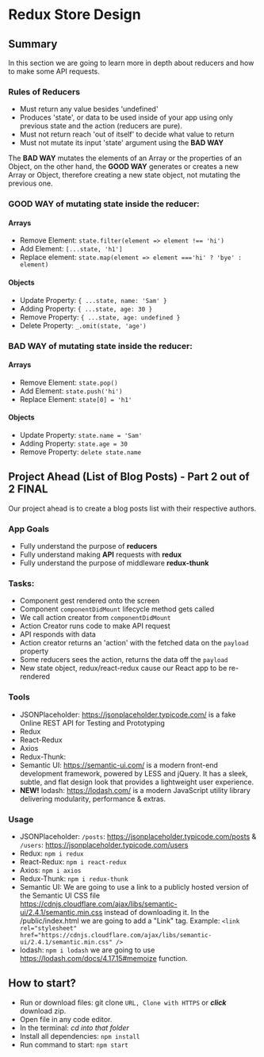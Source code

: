 # Redux Store Design 

## Summary
In this section we are going to learn more in depth about reducers and how to make some API requests.


### Rules of Reducers
- Must return any value besides 'undefined'
- Produces 'state', or data to be used inside of your app using only previous state and the action (reducers are pure).
- Must not return reach 'out of itself' to decide what value to return
- Must not mutate its input 'state' argument using the **BAD WAY**

The **BAD WAY** mutates the elements of an Array or the properties of an Object, on the other hand, the **GOOD WAY** generates or creates a new Array or Object, therefore creating a new state object, not mutating the previous one.

### **GOOD WAY** of mutating state inside the reducer:
#### Arrays
- Remove Element: `state.filter(element => element !== 'hi')`
- Add Element: `[...state, 'h1']`
- Replace element: `state.map(element => element ==='hi' ? 'bye' : element)`
#### Objects
- Update Property: `{ ...state, name: 'Sam' }`
- Adding Property: `{ ...state, age: 30 }`
- Remove Property: `{ ...state, age: undefined }`
- Delete Property: `_.omit(state, 'age')`

### **BAD WAY** of mutating state inside the reducer:
#### Arrays
- Remove Element: `state.pop()`
- Add Element: `state.push('hi')`
- Replace Element: `state[0] = 'h1'`
#### Objects
- Update Property: `state.name = 'Sam'`
- Adding Property: `state.age = 30`
- Remove Property: `delete state.name`


## Project Ahead (List of Blog Posts) - Part 2 out of 2 FINAL
Our project ahead is to create a blog posts list with their respective authors.

### App Goals
- Fully understand the purpose of **reducers**
- Fully understand making **API** requests with **redux**
- Fully understand the purpose of middleware **redux-thunk**

### Tasks:
- Component gest rendered onto the screen
- Component `componentDidMount` lifecycle method gets called
- We call action creator from `componentDidMount`
- Action Creator runs code to make API request
- API responds with data
- Action creator returns an 'action' with the fetched data on the `payload` property
- Some reducers sees the action, returns the data off the `payload`
- New state object, redux/react-redux cause our React app to be re-rendered

### Tools
- JSONPlaceholder: https://jsonplaceholder.typicode.com/ is a fake Online REST API for Testing and Prototyping
- Redux
- React-Redux 
- Axios
- Redux-Thunk: 
- Semantic UI: https://semantic-ui.com/ is a modern front-end development framework, powered by LESS and jQuery. It has a sleek, subtle, and flat design look that provides a lightweight user experience.
- **NEW!** lodash: https://lodash.com/ is a modern JavaScript utility library delivering modularity, performance & extras.


### Usage
- JSONPlaceholder: `/posts`: https://jsonplaceholder.typicode.com/posts & `/users`: https://jsonplaceholder.typicode.com/users
- Redux: `npm i redux`
- React-Redux: `npm i react-redux`
- Axios: `npm i axios`
- Redux-Thunk: `npm i redux-thunk`
- Semantic UI: We are going to use a link to a publicly hosted version of the Semantic UI CSS file https://cdnjs.cloudflare.com/ajax/libs/semantic-ui/2.4.1/semantic.min.css instead of downloading it. In the /public/index.html we are going to add a "Link" tag. Example: `<link rel="stylesheet" href="https://cdnjs.cloudflare.com/ajax/libs/semantic-ui/2.4.1/semantic.min.css" />`
- lodash: `npm i lodash` we are going to use https://lodash.com/docs/4.17.15#memoize function.

## How to start?
  - Run or download files: git clone `URL, Clone with HTTPS` or ***click*** download zip.
  - Open file in any code editor.
  - In the terminal: *cd into that folder*
  - Install all dependencies: `npm install`
  - Run command to start: `npm start`

